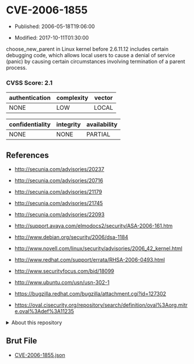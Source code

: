 # CVE-2006-1855

- Published: 2006-05-18T19:06:00

- Modified: 2017-10-11T01:30:00

choose_new_parent in Linux kernel before 2.6.11.12 includes certain debugging code, which allows local users to cause a denial of service (panic) by causing certain circumstances involving termination of a parent process.

### CVSS Score: **2.1**

| authentication | complexity | vector |
| --- | --- | --- |
| NONE | LOW | LOCAL |

| confidentiality | integrity | availability |
| --- | --- | --- |
| NONE | NONE | PARTIAL |

## References

* http://secunia.com/advisories/20237

* http://secunia.com/advisories/20716

* http://secunia.com/advisories/21179

* http://secunia.com/advisories/21745

* http://secunia.com/advisories/22093

* http://support.avaya.com/elmodocs2/security/ASA-2006-161.htm

* http://www.debian.org/security/2006/dsa-1184

* http://www.novell.com/linux/security/advisories/2006_42_kernel.html

* http://www.redhat.com/support/errata/RHSA-2006-0493.html

* http://www.securityfocus.com/bid/18099

* http://www.ubuntu.com/usn/usn-302-1

* https://bugzilla.redhat.com/bugzilla/attachment.cgi?id=127302

* https://oval.cisecurity.org/repository/search/definition/oval%3Aorg.mitre.oval%3Adef%3A11235

<details>
<summary>About this repository</summary> 

  This repository is part of the project [Live Hack CVE](https://github.com/Live-Hack-CVE). Main website can be found [www.live-hack.org](https://www.live-hack.org) 
  
  Made by [Sn0wAlice](https://github.com/Sn0wAlice) for the people that care about security and need to have a feed of the latest CVEs. Hope you enjoy it, don't forget to star the repo and follow me on [Twitter](https://twitter.com/Sn0wAlice) and [Github](https://github.com/Sn0wAlice). And that is my [personnal website](https://www.alice-snow.me/)

  - [Home Page](https://github.com/Live-Hack-CVE)
  - [Framework](https://github.com/Live-Hack-CVE/cve-framework)
  - [CVE database](https://github.com/Live-Hack-CVE/full_database)
  - [Changelog](https://github.com/Live-Hack-CVE/Changelog)
</details>

## Brut File

* [CVE-2006-1855.json](https://raw.githubusercontent.com/Live-Hack-CVE/full_database/main/cves/2006/CVE-2006-1855.json)

